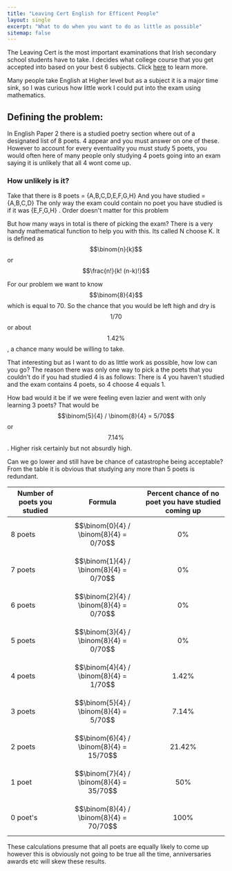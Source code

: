 ```yaml
---
title: "Leaving Cert English for Efficent People"
layout: single
excerpt: "What to do when you want to do as little as possible"
sitemap: false
---
```


The Leaving Cert is the most important examinations that Irish secondary school students have to take. I decides what college course that you get accepted into based on your best 6 subjects. Click [here](https://www.cao.ie/index.php?page=scoring&s=lcepointsgrid) to learn more.

Many people take English at Higher level but as a subject it is a major time sink, so I was curious how little work I could put into the exam using mathematics.

## Defining the problem:

In English Paper 2 there is a studied poetry section where out of a designated list of 8 poets. 4 appear and you must answer on one of these. However to account for every eventuality you must study 5 poets, you would often here of many people only studying 4 poets going into an exam saying it is unlikely that all 4 wont come up.

### How unlikely is it?
Take that there is 8 poets = {A,B,C,D,E,F,G,H}
And you have studied = {A,B,C,D}
The only way the exam could contain no poet you have studied is if it was  {E,F,G,H} . Order doesn't matter for this problem

But how many ways in total is there of picking the exam? There is a very handy mathematical function to help you with this. Its called N choose K. It is defined as $$\binom{n}{k}$$ or $$\frac{n!}{k! (n-k)!}$$

For our problem we want to know $$\binom{8}{4}$$ which is equal to 70. So the chance that you would be left high and dry is $$1/70$$ or about $$1.42\%$$, a chance many would be willing to take.

That interesting but as I want to do as little work as possible, how low can you go?
The reason there was only one way to pick a the poets that you couldn't do if you had studied 4 is as follows: There is 4 you haven't studied and the exam contains 4 poets, so 4 choose 4 equals 1.

How bad would it be if we were feeling even lazier and went with only learning 3 poets?
That would be $$\binom{5}{4} / \binom{8}{4} = 5/70$$ or $$7.14\%$$. Higher risk certainly but not absurdly high.

Can we go lower and still have be chance of catastrophe being acceptable?
From the table it is obvious that studying any more than 5 poets is redundant.

|Number of poets you studied|Formula|Percent chance of no poet you have studied coming up|
| ------------- | ------------- |------------- |
|8 poets|$$\binom{0}{4} / \binom{8}{4} = 0/70$$|$$0\%$$|
|7 poets|$$\binom{1}{4} / \binom{8}{4} = 0/70$$|$$0\%$$|
|6 poets|$$\binom{2}{4} / \binom{8}{4} = 0/70$$|$$0\%$$|
|5 poets|$$\binom{3}{4} / \binom{8}{4} = 0/70$$|$$0\%$$|
|4 poets|$$\binom{4}{4} / \binom{8}{4} = 1/70$$|$$1.42\%$$|
|3 poets|$$\binom{5}{4} / \binom{8}{4} = 5/70$$|$$7.14\%$$|
|2 poets|$$\binom{6}{4} / \binom{8}{4} = 15/70$$|$$21.42\%$$|
|1 poet|$$\binom{7}{4} / \binom{8}{4} = 35/70$$|$$50\%$$|
|0 poet's|$$\binom{8}{4} / \binom{8}{4} = 70/70$$|$$100\%$$|


These calculations presume that all poets are equally likely to come up however this is obviously not going to be true all the time, anniversaries awards etc will skew these results.
